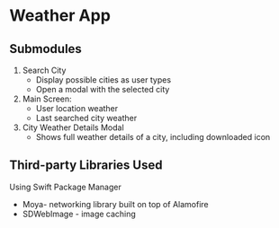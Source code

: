 # Weather App

## Submodules
1. Search City
    - Display possible cities as user types
    - Open a modal with the selected city
2. Main Screen: 
    - User location weather
    - Last searched city weather
3. City Weather Details Modal
    - Shows full weather details of a city, including downloaded icon


## Third-party Libraries Used 
Using Swift Package Manager
- Moya- networking library built on top of Alamofire
- SDWebImage - image caching
